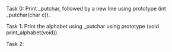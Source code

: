 Task 0: Print _putchar, followed by a new line using prototype (int _putchar(char c)).

Task 1: Print the alphabet using _putchar using prototype (void print_alphabet(void)).

Task 2: